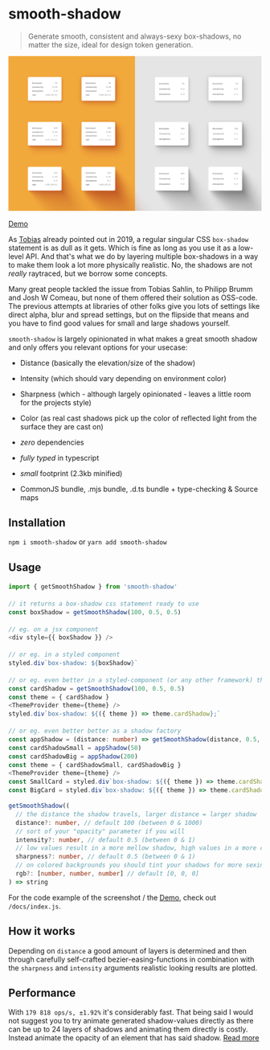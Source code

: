 # smooth-shadow

> Generate smooth, consistent and always-sexy box-shadows, no matter the size, ideal for design token generation.

![Screenshot of the demo](docs/demo.png)

[Demo](http://tom2strobl.github.io/smooth-shadow)

As [Tobias](https://tobiasahlin.com/blog/layered-smooth-box-shadows/) already pointed out in 2019, a regular singular CSS `box-shadow` statement is as dull as it gets. Which is fine as long as you use it as a low-level API. And that's what we do by layering multiple box-shadows in a way to make them look a lot more physically realistic. No, the shadows are not *really* raytraced, but we borrow some concepts.

Many great people tackled the issue from Tobias Sahlin, to Philipp Brumm and Josh W Comeau, but none of them offered their solution as OSS-code. The previous attempts at libraries of other folks give you lots of settings like direct alpha, blur and spread settings, but on the flipside that means and you have to find good values for small and large shadows yourself.

`smooth-shadow` is largely opinionated in what makes a great smooth shadow and only offers you relevant options for your usecase:

- Distance (basically the elevation/size of the shadow)
- Intensity (which should vary depending on environment color)
- Sharpness (which - although largely opinionated - leaves a little room for the projects style)
- Color (as real cast shadows pick up the color of reflected light from the surface they are cast on)

- *zero* dependencies
- *fully typed* in typescript
- *small* footprint (2.3kb minified)
- CommonJS bundle, .mjs bundle, .d.ts bundle + type-checking & Source maps

## Installation

`npm i smooth-shadow` or `yarn add smooth-shadow`

## Usage

```typescript
import { getSmoothShadow } from 'smooth-shadow'

// it returns a box-shadow css statement ready to use
const boxShadow = getSmoothShadow(100, 0.5, 0.5)

// eg. on a jsx component
<div style={{ boxShadow }} />

// or eg. in a styled component
styled.div`box-shadow: ${boxShadow}`

// or eg. even better in a styled-component (or any other framework) theme
const cardShadow = getSmoothShadow(100, 0.5, 0.5)
const theme = { cardShadow }
<ThemeProvider theme={theme} />
styled.div`box-shadow: ${({ theme }) => theme.cardShadow};`

// or eg. even better better as a shadow factory
const appShadow = (distance: number) => getSmoothShadow(distance, 0.5, 0.5)
const cardShadowSmall = appShadow(50)
const cardShadowBig = appShadow(200)
const theme = { cardShadowSmall, cardShadowBig }
<ThemeProvider theme={theme} />
const SmallCard = styled.div`box-shadow: ${({ theme }) => theme.cardShadowSmall};`
const BigCard = styled.div`box-shadow: ${({ theme }) => theme.cardShadowBig};`
```

```typescript
getSmoothShadow((
  // the distance the shadow travels, larger distance = larger shadow
  distance?: number, // default 100 (between 0 & 1000)
  // sort of your "opacity" parameter if you will
  intensity?: number, // default 0.5 (between 0 & 1)
  // low values result in a more mellow shadow, high values in a more crispy experience
  sharpness?: number, // default 0.5 (between 0 & 1)
  // on colored backgrounds you should tint your shadows for more sexiness, totally optional though
  rgb?: [number, number, number] // default [0, 0, 0]
) => string
```

For the code example of the screenshot / the [Demo](http://tom2strobl.github.io/smooth-shadow), check out `/docs/index.js`.

## How it works

Depending on `distance` a good amount of layers is determined and then through carefully self-crafted bezier-easing-functions in combination with the `sharpness` and `intensity` arguments realistic looking results are plotted.

## Performance

With `179 818 ops/s, ±1.92%` it's considerably fast. That being said I would not suggest you to try animate generated shadow-values directly as there can be up to 24 layers of shadows and animating them directly is costly. Instead animate the opacity of an element that has said shadow. [Read more](https://tobiasahlin.com/blog/how-to-animate-box-shadow/)
